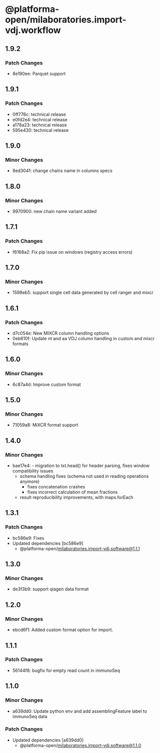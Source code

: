 # @platforma-open/milaboratories.import-vdj.workflow

## 1.9.2

### Patch Changes

- 8e190ee: Parquet support

## 1.9.1

### Patch Changes

- 0ff776c: technical release
- e0fd2e4: technical release
- a178a23: technical release
- 595e430: technical release

## 1.9.0

### Minor Changes

- 8ed3041: change chains name in columns specs

## 1.8.0

### Minor Changes

- 9970900: new chain name variant added

## 1.7.1

### Patch Changes

- f6168a2: Fix pip issue on windows (registry access errors)

## 1.7.0

### Minor Changes

- 1598eb5: support single cell data generated by cell ranger and mixcr

## 1.6.1

### Patch Changes

- d7c054e: New MIXCR column handling options
- 0eb610f: Update nt and aa VDJ column handling in custom and mixcr formats

## 1.6.0

### Minor Changes

- 6c87a4d: Improve custom format

## 1.5.0

### Minor Changes

- 71059a8: MiXCR format support

## 1.4.0

### Minor Changes

- bae17e4: - migration to txt.head() for header parsing, fixes window compatibility issues
  - schema handling fixes (schema not used in reading operations anymore)
    - fixes concatenation crashes
    - fixes incorrect calculation of mean fractions
  - result reproducibility improvements, with maps.forEach

## 1.3.1

### Patch Changes

- bc586e9: Fixes
- Updated dependencies [bc586e9]
  - @platforma-open/milaboratories.import-vdj.software@1.1.1

## 1.3.0

### Minor Changes

- de3f3b9: support qiagen data format

## 1.2.0

### Minor Changes

- ebcd6f1: Added custom format option for import.

## 1.1.1

### Patch Changes

- 56144f8: bugfix for empty read count in immunoSeq

## 1.1.0

### Minor Changes

- a639dd0: Update python env and add assemblingFeature label to immunoSeq data

### Patch Changes

- Updated dependencies [a639dd0]
  - @platforma-open/milaboratories.import-vdj.software@1.1.0
